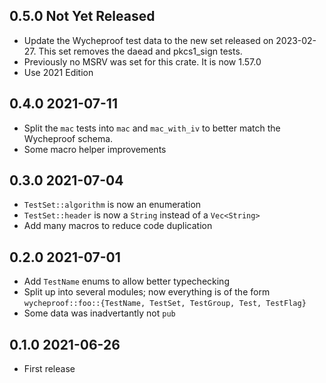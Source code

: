 ## 0.5.0 Not Yet Released

* Update the Wycheproof test data to the new set released on
  2023-02-27. This set removes the daead and pkcs1_sign tests.
* Previously no MSRV was set for this crate. It is now 1.57.0
* Use 2021 Edition

## 0.4.0 2021-07-11

* Split the `mac` tests into `mac` and `mac_with_iv` to better
  match the Wycheproof schema.
* Some macro helper improvements

## 0.3.0 2021-07-04

* `TestSet::algorithm` is now an enumeration
* `TestSet::header` is now a `String` instead of a `Vec<String>`
* Add many macros to reduce code duplication

## 0.2.0 2021-07-01

* Add `TestName` enums to allow better typechecking
* Split up into several modules; now everything is of the form
  `wycheproof::foo::{TestName, TestSet, TestGroup, Test, TestFlag}`
* Some data was inadvertantly not `pub`

## 0.1.0 2021-06-26

* First release

